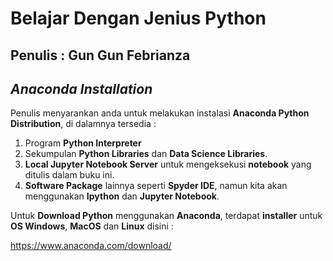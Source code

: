 # Belajar Dengan Jenius Python

## Penulis : Gun Gun Febrianza



## *Anaconda* *Installation*

Penulis menyarankan anda untuk melakukan instalasi **Anaconda Python Distribution**, di dalamnya tersedia :

1. Program **Python Interpreter**
2. Sekumpulan **Python Libraries** dan **Data Science Libraries**.
3. **Local Jupyter Notebook Server** untuk mengeksekusi **notebook** yang ditulis dalam buku ini.
4. **Software Package** lainnya seperti **Spyder IDE**, namun kita akan menggunakan **Ipython** dan **Jupyter Notebook**.

Untuk **Download Python** menggunakan **Anaconda**, terdapat **installer** untuk **OS Windows**, **MacOS** dan **Linux** disini :

https://www.anaconda.com/download/

